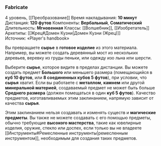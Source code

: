 ### Fabricate

4 уровень, [[Преобразование]]
Время накладывания: **10 минут**
Дистанция: **120 футов**
Компоненты: **Вербальный**, **Соматический**
Длительность: **Мгновенная**
Классы: [[Волшебник]], [[Изобретатель]]
Архетипы: [[Жрец#Домен Кузни|Домен Кузни (Жрец)]]
Источник: «Player's handbook»

Вы превращаете **сырье** в **готовое изделие** из этого материала. Например, вы можете создать деревянный мост из нескольких деревьев, веревку из груды пеньки, или одежду изо льна или шерсти.

Выберите **сырье**, которое видите в пределах дистанции. Вы можете создать предмет **Большого** или меньшего размера (помещающийся в **куб 10 футов**, или **8 соединенных кубов 5 футов**), при условии, что **сырья** хватит. Если вы работаете с **металлом**, **камнем** или другой **минеральной материей**, создаваемый предмет не может быть больше **Среднего размера** (должен помещаться в один **куб 5 футов**). Качество предметов, изготавливаемых этим заклинанием, напрямую зависит от качества **сырья**.

Этим заклинанием нельзя создавать и изменять существ и **магические предметы**. Вы также не можете создавать с его помощью предметы, обычно требующие **высокого мастерства**, такие как ювелирные изделия, оружие, стекло или доспех, если только вы не владеете [[Инструменты#Ремесленные инструменты|ремесленным инструментом]], необходимым для создания таких предметов.